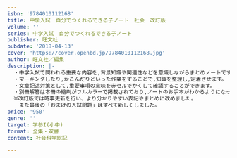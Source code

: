 ```yaml
---
isbn: '9784010112168'
title: 中学入試　自分でつくれるできる子ノート　社会　改訂版
volume: ''
series: 中学入試　自分でつくれるできる子ノート
publisher: 旺文社
pubdate: '2018-04-13'
cover: 'https://cover.openbd.jp/9784010112168.jpg'
author: 旺文社／編集
description: |-
  ・中学入試で問われる重要な内容を,背景知識や関連性などを意識しながらまとめノートです。
  ・マーキングしたり,かこんだりといった作業をすることで,知識を整理し,定着させます。
  ・文章記述対策として,重要事項の意味を赤セルでかくして確認することができます。
  ・別冊解答は本冊の縮刷がフルカラーで掲載されており,ノートのお手本がわかるようになっています。
  ※改訂版では時事更新を行い、より分かりやすい表記やまとめに改めました。
  　また最後の「おまけの入試問題」はすべて新しくしました。
price: '950'
genre: ''
target: 学参I(小中)
format: 全集・双書
content: 社会科学総記

---
```

